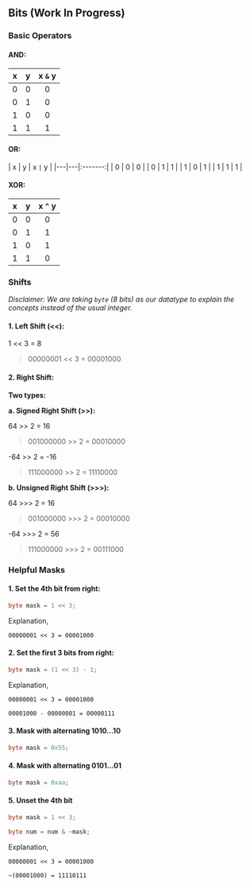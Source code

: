 ## Bits (Work In Progress)

### Basic Operators

#### AND:

| x | y | x `&` y |
----|---|:-------:|
| 0 | 0 | 0       |
| 0 | 1 | 0       |
| 1 | 0 | 0       |
| 1 | 1 | 1       |

#### OR:

| x | y | x `|` y |
|---|---|:-------:|
| 0 | 0 | 0       |
| 0 | 1 | 1       |
| 1 | 0 | 1       |
| 1 | 1 | 1       |

#### XOR:

| x | y | x `^` y |
|---|---|:-------:|
| 0 | 0 | 0       |
| 0 | 1 | 1       |
| 1 | 0 | 1       |
| 1 | 1 | 0       |


### Shifts

_Disclaimer: We are taking `byte` (8 bits) as our datatype to explain the
 concepts instead of the usual integer._

#### 1. Left Shift (<<):

1 << 3 = 8

> 00000001 << 3 = 00001000

#### 2. Right Shift:

**Two types:**

**a. Signed Right Shift (>>):**

64 >> 2 = 16

> 001000000 >> 2 = 00010000

-64 >> 2 = -16

> 111000000 >> 2 = 11110000 

**b. Unsigned Right Shift (>>>):**

64 >>> 2 = 16

> 001000000 >>> 2 = 00010000

-64 >>> 2 = 56

> 111000000 >>> 2 = 00111000

### Helpful Masks

#### 1. Set the 4th bit from right:

```java
byte mask = 1 << 3;
```

Explanation, 

```
00000001 << 3 = 00001000
```
    
#### 2. Set the first 3 bits from right:

```java
byte mask = (1 << 3) - 1;
```

Explanation,

```
00000001 << 3 = 00001000

00001000 - 00000001 = 00000111
```

#### 3. Mask with alternating 1010...10

```java
byte mask = 0x55;
```

#### 4. Mask with alternating 0101...01

```java
byte mask = 0xaa;
```

#### 5. Unset the 4th bit

```java
byte mask = 1 << 3;

byte num = num & ~mask;
```

Explanation,

```
00000001 << 3 = 00001000

~(00001000) = 11110111
```